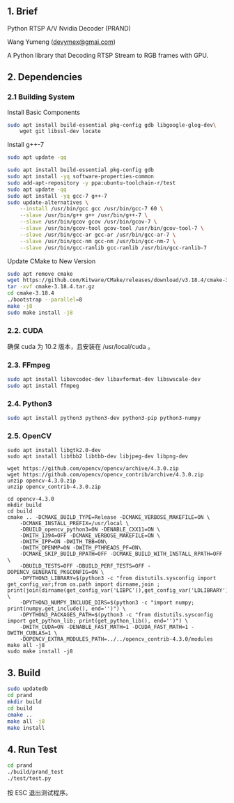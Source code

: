 ## 1. Brief

Python RTSP A/V Nvidia Decoder (PRAND)

Wang Yumeng (devymex@gmai.com)

A Python library that Decoding RTSP Stream to RGB frames with GPU.

## 2. Dependencies

### 2.1 Building System

Install Basic Components

```bash
sudo apt install build-essential pkg-config gdb libgoogle-glog-dev\
	wget git libssl-dev locate
```

Install g++-7

```bash
sudo apt update -qq

sudo apt install build-essential pkg-config gdb 
sudo apt install -yq software-properties-common
sudo add-apt-repository -y ppa:ubuntu-toolchain-r/test
sudo apt update -qq
sudo apt install -yq gcc-7 g++-7
sudo update-alternatives \
	--install /usr/bin/gcc gcc /usr/bin/gcc-7 60 \
	--slave /usr/bin/g++ g++ /usr/bin/g++-7 \
	--slave /usr/bin/gcov gcov /usr/bin/gcov-7 \
	--slave /usr/bin/gcov-tool gcov-tool /usr/bin/gcov-tool-7 \
	--slave /usr/bin/gcc-ar gcc-ar /usr/bin/gcc-ar-7 \
	--slave /usr/bin/gcc-nm gcc-nm /usr/bin/gcc-nm-7 \
	--slave /usr/bin/gcc-ranlib gcc-ranlib /usr/bin/gcc-ranlib-7
```

Update CMake to New Version

```bash
sudo apt remove cmake
wget https://github.com/Kitware/CMake/releases/download/v3.18.4/cmake-3.18.4.tar.gz
tar -xvf cmake-3.18.4.tar.gz
cd cmake-3.18.4
./bootstrap --parallel=8
make -j8
sudo make install -j8
```

### 2.2. CUDA

确保 cuda 为 10.2 版本，且安装在 /usr/local/cuda 。

### 2.3. FFmpeg

```bash
sudo apt install libavcodec-dev libavformat-dev libswscale-dev
sudo apt install ffmpeg
```

### 2.4. Python3

```bash
sudo apt install python3 python3-dev python3-pip python3-numpy
```

### 2.5. OpenCV

```
sudo apt install libgtk2.0-dev
sudo apt install libtbb2 libtbb-dev libjpeg-dev libpng-dev

wget https://github.com/opencv/opencv/archive/4.3.0.zip
wget https://github.com/opencv/opencv_contrib/archive/4.3.0.zip
unzip opencv-4.3.0.zip
unzip opencv_contrib-4.3.0.zip

cd opencv-4.3.0
mkdir build
cd build
cmake .. -DCMAKE_BUILD_TYPE=Release -DCMAKE_VERBOSE_MAKEFILE=ON \
	-DCMAKE_INSTALL_PREFIX=/usr/local \
	-DBUILD_opencv_python3=ON -DENABLE_CXX11=ON \
	-DWITH_1394=OFF -DCMAKE_VERBOSE_MAKEFILE=ON \
	-DWITH_IPP=ON -DWITH_TBB=ON\
	-DWITH_OPENMP=ON -DWITH_PTHREADS_PF=ON\
	-DCMAKE_SKIP_BUILD_RPATH=OFF -DCMAKE_BUILD_WITH_INSTALL_RPATH=OFF \
	-DBUILD_TESTS=OFF -DBUILD_PERF_TESTS=OFF -DOPENCV_GENERATE_PKGCONFIG=ON \
	-DPYTHON3_LIBRARY=$(python3 -c "from distutils.sysconfig import get_config_var;from os.path import dirname,join ; print(join(dirname(get_config_var('LIBPC')),get_config_var('LDLIBRARY')))") \
	-DPYTHON3_NUMPY_INCLUDE_DIRS=$(python3 -c "import numpy; print(numpy.get_include(), end='')") \
	-DPYTHON3_PACKAGES_PATH=$(python3 -c "from distutils.sysconfig import get_python_lib; print(get_python_lib(), end='')") \
	-DWITH_CUDA=ON -DENABLE_FAST_MATH=1 -DCUDA_FAST_MATH=1 -DWITH_CUBLAS=1 \
	-DOPENCV_EXTRA_MODULES_PATH=../../opencv_contrib-4.3.0/modules
make all -j8
sudo make install -j8
```

## 3. Build

```bash
sudo updatedb
cd prand
mkdir build
cd build
cmake ..
make all -j8
make install
```

## 4. Run Test

```bash
cd prand
./build/prand_test
./test/test.py
```

按 ESC 退出测试程序。